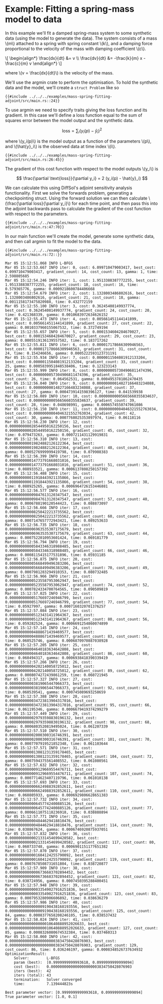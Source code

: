 # Example: Fitting a spring-mass model to data

In this example we'll fit a damped spring-mass system to some synthetic data (using the model to generate the data). The system consists of a mass \\(m\\) attached to a spring with spring constant \\(k\\), and a damping force proportional to the velocity of the mass with damping coefficient \\(c\\).

\\[
\begin{align*}
\frac{dx}{dt} &= v \\\\
\frac{dv}{dt} &= -\frac{k}{m} x - \frac{c}{m} v
\end{align*}
\\]

where \\(v = \frac{dx}{dt}\\) is the velocity of the mass.

We'll use the argmin crate to perform the optimisation. To hold the synthetic data and the model, we'll create a `struct Problem` like so

```rust,ignore
{{#include ../../../examples/mass-spring-fitting-adjoint/src/main.rs::24}}
```

To use argmin we need to specify traits giving the loss function and its gradient. In this case we'll define a loss function equal to the sum of squares error between the model output and the synthetic data. 

$$
\text{loss} = \sum_i (y_i(p) - \hat{y}_i)^2
$$

where \\(y_i(p)\\) is the model output as a function of the parameters \\(p\\), and \\(\hat{y}_i\\) is the observed data at time index \\(i\\).

```rust,ignore
{{#include ../../../examples/mass-spring-fitting-adjoint/src/main.rs:26:45}}
```

The gradient of this cost function with respect to the model outputs \\(y_i\\) is

$$
\frac{\partial \text{loss}}{\partial y_i} = 2 (y_i(p) - \hat{y}_i)
$$

We can calculate this using DiffSol's adjoint sensitivity analysis functionality. First we solve the forwards problem, generating a checkpointing struct. Using the forward solution we can then calculate \\(\frac{\partial loss}{\partial y_i}\\) for each time point, and then pass this into the adjoint backwards pass to calculate the gradient of the cost function with respect to the parameters.

```rust,ignore
{{#include ../../../examples/mass-spring-fitting-adjoint/src/main.rs:47:70}}
```

In our main function we'll create the model, generate some synthetic data, and then call argmin to fit the model to the data.

```rust,ignore
{{#include ../../../examples/mass-spring-fitting-adjoint/src/main.rs:72::}}
```

```
Mar 05 15:12:51.068 INFO L-BFGS
Mar 05 15:12:53.667 INFO iter: 0, cost: 6.099710479003417, best_cost: 6.099710479003417, gradient_count: 14, cost_count: 13, gamma: 1, time: 2.598805685
Mar 05 15:12:54.246 INFO iter: 1, cost: 1.9513388387772255, best_cost: 1.9513388387772255, gradient_count: 18, cost_count: 16, time: 0.579365776, gamma: 0.0009218600784406668
Mar 05 15:12:54.679 INFO iter: 2, cost: 1.1328003486802616, best_cost: 1.1328003486802616, gradient_count: 21, cost_count: 18, gamma: 0.0011158173475820988, time: 0.432772159
Mar 05 15:12:55.100 INFO iter: 3, cost: 0.36245408149937774, best_cost: 0.36245408149937774, gradient_count: 24, cost_count: 20, time: 0.421368339, gamma: 0.0010683972634626152
Mar 05 15:12:55.473 INFO iter: 4, cost: 0.005661451144141899, best_cost: 0.005661451144141899, gradient_count: 27, cost_count: 22, gamma: 0.0010337960155067532, time: 0.372749194
Mar 05 15:12:55.657 INFO iter: 5, cost: 0.0001534604284670027, best_cost: 0.0001534604284670027, gradient_count: 29, cost_count: 23, gamma: 0.0005519136139557582, time: 0.183717262
Mar 05 15:12:55.811 INFO iter: 6, cost: 0.000017178666309946563, best_cost: 0.000017178666309946563, gradient_count: 31, cost_count: 24, time: 0.154246656, gamma: 0.0005222593123731191
Mar 05 15:12:55.934 INFO iter: 7, cost: 0.0000011504081912133204, best_cost: 0.0000011504081912133204, gradient_count: 33, cost_count: 25, gamma: 0.0005839951848538406, time: 0.123233143
Mar 05 15:12:55.999 INFO iter: 8, cost: 0.0000000057304906811474396, best_cost: 0.0000000057304906811474396, gradient_count: 35, cost_count: 26, time: 0.064562531, gamma: 0.0004953781862470435
Mar 05 15:12:56.040 INFO iter: 9, cost: 0.00000000014827166483234088, best_cost: 0.00000000014827166483234088, gradient_count: 37, cost_count: 27, gamma: 0.0004739141598396127, time: 0.041539938
Mar 05 15:12:56.089 INFO iter: 10, cost: 0.00000000005665660355834637, best_cost: 0.00000000005665660355834637, gradient_count: 39, cost_count: 28, time: 0.048698991, gamma: 0.0006574550747061086
Mar 05 15:12:56.150 INFO iter: 11, cost: 0.00000000004046321552763034, best_cost: 0.00000000004046321552763034, gradient_count: 42, cost_count: 30, gamma: 0.0007768025353897974, time: 0.06118116
Mar 05 15:12:56.230 INFO iter: 12, cost: 0.000000000028544950162250156, best_cost: 0.000000000028544950162250156, gradient_count: 45, cost_count: 32, time: 0.079473263, gamma: 0.0007211431129919831
Mar 05 15:12:56.310 INFO iter: 13, cost: 0.000000000019824882126122364, best_cost: 0.000000000019824882126122364, gradient_count: 48, cost_count: 34, gamma: 0.0005276999999419798, time: 0.079908383
Mar 05 15:12:56.399 INFO iter: 14, cost: 0.000000000014773791668031016, best_cost: 0.000000000014773791668031016, gradient_count: 51, cost_count: 36, time: 0.088933521, gamma: 0.0006137808250157392
Mar 05 15:12:56.488 INFO iter: 15, cost: 0.000000000011918443921135866, best_cost: 0.000000000011918443921135866, gradient_count: 54, cost_count: 38, time: 0.088925265, gamma: 0.0006964726153446881
Mar 05 15:12:56.577 INFO iter: 16, cost: 0.000000000009847613120347547, best_cost: 0.000000000009847613120347547, gradient_count: 57, cost_count: 40, gamma: 0.0006788190120544423, time: 0.088873097
Mar 05 15:12:56.666 INFO iter: 17, cost: 0.000000000008250422213735562, best_cost: 0.000000000008250422213735562, gradient_count: 60, cost_count: 42, gamma: 0.0007147657772943421, time: 0.089253633
Mar 05 15:12:56.735 INFO iter: 18, cost: 0.000000000006963535307175679, best_cost: 0.000000000006963535307175679, gradient_count: 63, cost_count: 44, gamma: 0.0007522010953601424, time: 0.069181779
Mar 05 15:12:56.794 INFO iter: 19, cost: 0.000000000005843346318988485, best_cost: 0.000000000005843346318988485, gradient_count: 66, cost_count: 46, gamma: 0.0008115415177531896, time: 0.05931185
Mar 05 15:12:56.875 INFO iter: 20, cost: 0.000000000005668499496383206, best_cost: 0.000000000005668499496383206, gradient_count: 70, cost_count: 49, gamma: 0.0007981283294910353, time: 0.080732485
Mar 05 15:12:56.966 INFO iter: 21, cost: 0.000000000005235587953062947, best_cost: 0.000000000005235587953062947, gradient_count: 74, cost_count: 52, gamma: 0.0007824334700764565, time: 0.090509819
Mar 05 15:12:57.025 INFO iter: 22, cost: 0.000000000005176697246946799, best_cost: 0.000000000005176697246946799, gradient_count: 77, cost_count: 54, time: 0.05927997, gamma: 0.0007160320701376257
Mar 05 15:12:57.084 INFO iter: 23, cost: 0.000000000005123431411964367, best_cost: 0.000000000005123431411964367, gradient_count: 80, cost_count: 56, time: 0.059282524, gamma: 0.0006691254860074899
Mar 05 15:12:57.145 INFO iter: 24, cost: 0.000000000004888671439469577, best_cost: 0.000000000004888671439469577, gradient_count: 83, cost_count: 58, time: 0.060525746, gamma: 0.0006870970887038928
Mar 05 15:12:57.205 INFO iter: 25, cost: 0.000000000004640183634642808, best_cost: 0.000000000004640183634642808, gradient_count: 86, cost_count: 60, time: 0.060494317, gamma: 0.0006938418390339419
Mar 05 15:12:57.266 INFO iter: 26, cost: 0.000000000004202140058725012, best_cost: 0.000000000004202140058725012, gradient_count: 89, cost_count: 62, gamma: 0.0008074272439861259, time: 0.060721945
Mar 05 15:12:57.327 INFO iter: 27, cost: 0.000000000003819065447066373, best_cost: 0.000000000003819065447066373, gradient_count: 92, cost_count: 64, time: 0.060539541, gamma: 0.000745089693258659
Mar 05 15:12:57.388 INFO iter: 28, cost: 0.0000000000034723813904317016, best_cost: 0.0000000000034723813904317016, gradient_count: 95, cost_count: 66, time: 0.061195346, gamma: 0.0006679419374299279
Mar 05 15:12:57.449 INFO iter: 29, cost: 0.0000000000029793598830196132, best_cost: 0.0000000000029793598830196132, gradient_count: 98, cost_count: 68, gamma: 0.0006803520819495024, time: 0.061207339
Mar 05 15:12:57.510 INFO iter: 30, cost: 0.000000000002000300316746391, best_cost: 0.000000000002000300316746391, gradient_count: 101, cost_count: 70, gamma: 0.0007707919521852348, time: 0.061103644
Mar 05 15:12:57.571 INFO iter: 31, cost: 0.0000000000013081231359178465, best_cost: 0.0000000000013081231359178465, gradient_count: 104, cost_count: 72, gamma: 0.0007594375561408552, time: 0.061080561
Mar 05 15:12:57.632 INFO iter: 32, cost: 0.0000000000009129669554476711, best_cost: 0.0000000000009129669554476711, gradient_count: 107, cost_count: 74, gamma: 0.0007714623407119796, time: 0.061010138
Mar 05 15:12:57.693 INFO iter: 33, cost: 0.0000000000006624988392852611, best_cost: 0.0000000000006624988392852611, gradient_count: 110, cost_count: 76, time: 0.060805933, gamma: 0.0006929806628651383
Mar 05 15:12:57.732 INFO iter: 34, cost: 0.0000000000006457742400885126, best_cost: 0.0000000000006457742400885126, gradient_count: 112, cost_count: 77, gamma: 0.0006611075118236918, time: 0.038888894
Mar 05 15:12:57.771 INFO iter: 35, cost: 0.0000000000004844629418810476, best_cost: 0.0000000000004844629418810476, gradient_count: 114, cost_count: 78, time: 0.038867624, gamma: 0.0006746920875937051
Mar 05 15:12:57.832 INFO iter: 36, cost: 0.00000000000021331454699420582, best_cost: 0.00000000000021331454699420582, gradient_count: 117, cost_count: 80, time: 0.060733748, gamma: 0.0006901151177651382
Mar 05 15:12:57.870 INFO iter: 37, cost: 0.0000000000001604124255790092, best_cost: 0.0000000000001604124255790092, gradient_count: 119, cost_count: 81, gamma: 0.0007678508731651804, time: 0.038720877
Mar 05 15:12:57.909 INFO iter: 38, cost: 0.00000000000006736683702894452, best_cost: 0.00000000000006736683702894452, gradient_count: 121, cost_count: 82, time: 0.038724956, gamma: 0.0007450395288400451
Mar 05 15:12:57.948 INFO iter: 39, cost: 0.000000000000033549027916251836, best_cost: 0.000000000000033549027916251836, gradient_count: 123, cost_count: 83, gamma: 0.0007953280906606892, time: 0.038636279
Mar 05 15:12:57.986 INFO iter: 40, cost: 0.0000000000000009190438168193556, best_cost: 0.0000000000000009190438168193556, gradient_count: 125, cost_count: 84, gamma: 0.0008377658208246105, time: 0.038537432
Mar 05 15:12:58.024 INFO iter: 41, cost: 0.0000000000000000010640888952026633, best_cost: 0.0000000000000000010640888952026633, gradient_count: 127, cost_count: 85, gamma: 0.0008326080674532384, time: 0.037460313
Mar 05 15:12:58.060 INFO iter: 42, cost: 0.0000000000000000000003834750428076903, best_cost: 0.0000000000000000000003834750428076903, gradient_count: 129, cost_count: 86, time: 0.036246197, gamma: 0.0008348526737634932
OptimizationResult:
    Solver:        L-BFGS
    param (best):  [0.9999999999993618, 0.0999999999999094]
    cost (best):   0.0000000000000000000003834750428076903
    iters (best):  42
    iters (total): 43
    termination:   Solver converged
    time:          7.139444823s

Best parameter vector: [0.9999999999993618, 0.0999999999999094]
True parameter vector: [1.0, 0.1]
```